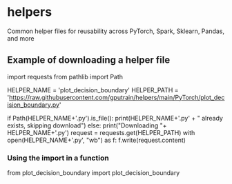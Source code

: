 # helpers
Common helper files for reusability across PyTorch, Spark, Sklearn, Pandas, and more

## Example of downloading a helper file

import requests
from pathlib import Path 

HELPER_NAME = 'plot_decision_boundary'
HELPER_PATH = 'https://raw.githubusercontent.com/gputrain/helpers/main/PyTorch/plot_decision_boundary.py'

if Path(HELPER_NAME+'.py').is_file():
    print(HELPER_NAME+'.py'  + " already exists, skipping download")
else:
    print("Downloading "+ HELPER_NAME+'.py')
    request = requests.get(HELPER_PATH)
    with open(HELPER_NAME+'.py', "wb") as f:
        f.write(request.content)
        
        
### Using the import in a function

from plot_decision_boundary import plot_decision_boundary